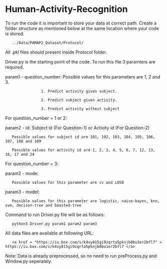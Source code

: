 # Human-Activity-Recognition

To run the code it is important to store your data at correct path. Create a folder structure as mentioned below at the same location where your code is stored.

       ../Data/PAMAP2_Dataset/Protocol/

All .pkl files should present inside Protocol folder.

Driver.py is the starting point of the code. To run this file 3 paramters are required.

param1 - question_number: Possible values for this parameters are 1, 2 and 3.

                    1. Predict activity given subject.
                    
                    2. Predict subject given activity.
                    
                    3. Predict activity without subject
                    
For question_number = 1 or 2:

param2 - id: Subject id (For Question-1) or Activity id (For Question-2) 
       
       Possible values for subject id are 101, 102, 103, 104, 105, 106, 107, 108 and 109
       
       Possible values for activity id are 1, 2, 3, 4, 5, 6, 7, 12, 13, 16, 17 and 24

For question_number = 3:

param2 - mode: 

       Possible values for this parameter are cv and LOSO

param3 - model: 
       
       Possible values for this parameter are logistic, naive-bayes, knn, svm, decison-tree and boosted-tree

Command to run Driver.py file will be as follows:

       python3 Driver.py param1 param2 param3
       
All data files are available at following URL:
       
       <a href = "https://iu.box.com/s/k4vy815gi9zqrta5pknjb0bu1er2bfl7" > https://iu.box.com/s/k4vy815gi9zqrta5pknjb0bu1er2bfl7 </a>

Note: Data is already preprocessed, so no need to run preProcess.py and Window.py seperately.
